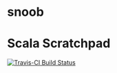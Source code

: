 # snoob
Scala Scratchpad
================


[![Travis-CI Build Status](https://travis-ci.org/hute37/snoob.svg?branch=master)](https://travis-ci.org/hute37/snoob)


